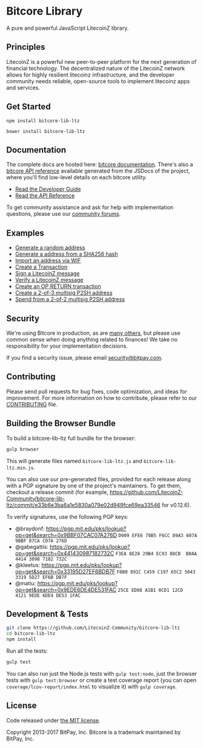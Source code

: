 Bitcore Library
=======

A pure and powerful JavaScript LitecoinZ library.

## Principles

LitecoinZ is a powerful new peer-to-peer platform for the next generation of financial technology. The decentralized nature of the LitecoinZ network allows for highly resilient litecoinz infrastructure, and the developer community needs reliable, open-source tools to implement litecoinz apps and services.

## Get Started

```
npm install bitcore-lib-ltz
```

```
bower install bitcore-lib-ltz
```

## Documentation

The complete docs are hosted here: [bitcore documentation](http://bitcore.io/guide/). There's also a [bitcore API reference](http://bitcore.io/api/) available generated from the JSDocs of the project, where you'll find low-level details on each bitcore utility.

- [Read the Developer Guide](http://bitcore.io/guide/)
- [Read the API Reference](http://bitcore.io/api/)

To get community assistance and ask for help with implementation questions, please use our [community forums](https://forum.bitcore.io/).

## Examples

* [Generate a random address](https://github.com/LitecoinZ-Community/bitcore-lib-ltz/blob/master/docs/examples.md#generate-a-random-address)
* [Generate a address from a SHA256 hash](https://github.com/LitecoinZ-Community/bitcore-lib-ltz/blob/master/docs/examples.md#generate-a-address-from-a-sha256-hash)
* [Import an address via WIF](https://github.com/LitecoinZ-Community/bitcore-lib-ltz/blob/master/docs/examples.md#import-an-address-via-wif)
* [Create a Transaction](https://github.com/LitecoinZ-Community/bitcore-lib-ltz/blob/master/docs/examples.md#create-a-transaction)
* [Sign a LitecoinZ message](https://github.com/LitecoinZ-Community/bitcore-lib-ltz/blob/master/docs/examples.md#sign-a-bitcoin-message)
* [Verify a LitecoinZ message](https://github.com/LitecoinZ-Community/bitcore-lib-ltz/blob/master/docs/examples.md#verify-a-bitcoin-message)
* [Create an OP RETURN transaction](https://github.com/LitecoinZ-Community/bitcore-lib-ltz/blob/master/docs/examples.md#create-an-op-return-transaction)
* [Create a 2-of-3 multisig P2SH address](https://github.com/LitecoinZ-Community/bitcore-lib-ltz/blob/master/docs/examples.md#create-a-2-of-3-multisig-p2sh-address)
* [Spend from a 2-of-2 multisig P2SH address](https://github.com/LitecoinZ-Community/bitcore-lib-ltz/blob/master/docs/examples.md#spend-from-a-2-of-2-multisig-p2sh-address)


## Security

We're using Bitcore in production, as are [many others](http://bitcore.io#projects), but please use common sense when doing anything related to finances! We take no responsibility for your implementation decisions.

If you find a security issue, please email security@bitpay.com.

## Contributing

Please send pull requests for bug fixes, code optimization, and ideas for improvement. For more information on how to contribute, please refer to our [CONTRIBUTING](https://github.com/LitecoinZ-Community/bitcore-lib-ltz/blob/master/CONTRIBUTING.md) file.

## Building the Browser Bundle

To build a bitcore-lib-ltz full bundle for the browser:

```sh
gulp browser
```

This will generate files named `bitcore-lib-ltz.js` and `bitcore-lib-ltz.min.js`.

You can also use our pre-generated files, provided for each release along with a PGP signature by one of the project's maintainers. To get them, checkout a release commit (for example, https://github.com/LitecoinZ-Community/bitcore-lib-ltz/commit/e33b6e3ba6a1e5830a079e02d949fce69ea33546 for v0.12.6).

To verify signatures, use the following PGP keys:
- @braydonf: https://pgp.mit.edu/pks/lookup?op=get&search=0x9BBF07CAC07A276D `D909 EFE6 70B5 F6CC 89A3 607A 9BBF 07CA C07A 276D`
- @gabegattis: https://pgp.mit.edu/pks/lookup?op=get&search=0x441430987182732C `F3EA 8E28 29B4 EC93 88CB  B0AA 4414 3098 7182 732C`
- @kleetus: https://pgp.mit.edu/pks/lookup?op=get&search=0x33195D27EF6BDB7F `F8B0 891C C459 C197 65C2 5043 3319 5D27 EF6B DB7F`
- @matiu: https://pgp.mit.edu/pks/lookup?op=get&search=0x9EDE6DE4DE531FAC `25CE ED88 A1B1 0CD1 12CD  4121 9EDE 6DE4 DE53 1FAC`


## Development & Tests

```sh
git clone https://github.com/LitecoinZ-Community/bitcore-lib-ltz
cd bitcore-lib-ltz
npm install
```

Run all the tests:

```sh
gulp test
```

You can also run just the Node.js tests with `gulp test:node`, just the browser tests with `gulp test:browser`
or create a test coverage report (you can open `coverage/lcov-report/index.html` to visualize it) with `gulp coverage`.

## License

Code released under [the MIT license](https://github.com/LitecoinZ-Community/bitcore-lib-ltz/blob/master/LICENSE).

Copyright 2013-2017 BitPay, Inc. Bitcore is a trademark maintained by BitPay, Inc.
